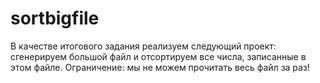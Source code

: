 # sortbigfile

В качестве итогового задания реализуем следующий проект: 
сгенерируем большой файл и отсортируем все числа, записанные в этом файле.
Ограничение: мы не можем прочитать весь файл за раз!